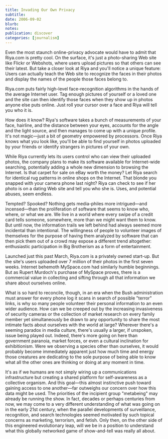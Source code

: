 ```yaml
---
title: Invading Our Own Privacy
subtitle: 
date: 2006-09-02
blurb: 
notes: 
publication: discover
categories: [journalism]
---
```


Even the most staunch online-privacy advocate would have to admit that Riya.com is pretty cool. On the surface, it's just a photo-sharing Web site like Flickr or Webshots, where users upload pictures so that others can see their latest. But take a closer look at Riya and you'll notice a unique feature: Users can actually teach the Web site to recognize the faces in their photos and display the names of the people those faces belong to.

Riya.com puts fairly high-level face-recognition algorithms in the hands of the average Internet user. Tag enough pictures of yourself or a loved one and the site can then identify those faces when they show up in photos anyone else puts online. Just roll your cursor over a face and Riya will tell you who it is.

How does it know? Riya's software takes a bunch of measurements of your face, hairline, and the distance between your eyes, accounts for the angle and the light source, and then manages to come up with a unique profile. It's not magic—just a bit of geometry empowered by processors. Once Riya knows what you look like, you'll be able to find yourself in photos uploaded by your friends or identify strangers in pictures of your own.

While Riya currently lets its users control who can view their uploaded photos, the company plans to make its software available for Internet-wide searching, potentially adding a whole new dimension to browsing the Internet. Is that carpet for sale on eBay worth the money? Let Riya search for identical rug patterns in online shops on the Internet. That blonde you snapped with your camera phone last night? Riya can check to see if her photo is on a dating Web site and tell you who she is. Uses, and potential abuses, seem endless.

Tempted? Spooked? Nothing gets media-philes more intrigued—and incensed—than the proliferation of software that seems to know who, where, or what we are. We live in a world where every swipe of a credit card tells someone, somewhere, more than we might want them to know. But until now, the information trails we left behind had always seemed more incidental than intentional. The willingness of people to volunteer images of themselves for the purpose of having them analyzed by software that can then pick them out of a crowd may expose a different trend altogether: enthusiastic participation in Big Brotherism as a form of entertainment.

Launched just this past March, Riya.com is a privately owned start-up. But the site's users uploaded over 7 million of their photos in the first seven weeks. Internet behemoth MySpace.com had similarly humble beginnings. But as Rupert Murdoch's purchase of MySpace proves, there is a commercial value in collecting and sifting through all that information we share about ourselves online.

What is so hard to reconcile, though, in an era when the Bush administration must answer for every phone log it scans in search of possible "terror" links, is why so many people volunteer their personal information to an even wider audience. How can we be creeped out by the increasing invasiveness of security cameras or the collection of market research on every family member yet simultaneously be drawn to any opportunity to share the most intimate facts about ourselves with the world at large? Wherever there's a seeming paradox in media culture, there's usually a larger, if unspoken, issue being played out. Indeed, there's more going on here than government paranoia, market forces, or even a cultural inclination for exhibitionism. Were we observing a species other than ourselves, it would probably become immediately apparent just how much time and energy those creatures are dedicating to the sole purpose of being able to know what all the other ones are thinking or doing at any moment in time.

It's as if we humans are not simply wiring up a communications infrastructure but creating a shared platform for self-awareness as a collective organism. And this goal—this almost instinctive push toward gaining access to one another—far outweighs our concern over how this data might be used. The priorities of the incipient group "metabeing" may already be running the show. In fact, decades or perhaps centuries from now, we may come to a very different understanding of what was going on in the early 21st century, when the parallel developments of surveillance, recognition, and search technologies seemed motivated by such topical concerns as marketing, terrorism, and fetish. Only then, on the other side of this engineered evolutionary leap, will we be in a position to understand what this globally networked game of show-and-tell was really all about.
